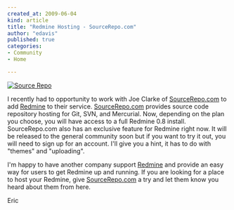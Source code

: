 ```yaml
---
created_at: 2009-06-04
kind: article
title: "Redmine Hosting - SourceRepo.com"
author: "edavis"
published: true
categories:
- Community
- Home

---
```


 
<a href="http://sourcerepo.com">
  <img src="http://redmineblog.com/assets/2009/6/4/source_repo.png" alt="Source Repo" title="Source Repo" />
</a>

I recently had to opportunity to work with Joe Clarke of [SourceRepo.com][1] to add [Redmine][redmine] to their service.  [SourceRepo.com][1] provides source code repository hosting for Git, SVN, and Mercurial.  Now, depending on the plan you choose, you will have access to a full Redmine 0.8 install.  SourceRepo.com also has an exclusive feature for Redmine right now.  It will be released to the general community soon but if you want to try it out, you will need to sign up for an account.  I'll give you a hint, it has to do with "themes" and "uploading".

I'm happy to have another company support [Redmine][redmine] and provide an easy way for users to get Redmine up and running.  If you are looking for a place to host your Redmine, give [SourceRepo.com][1] a try and let them know you heard about them from here.

Eric

[1]: http://sourcerepo.com
[redmine]: http://www.redmine.org

